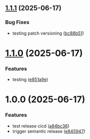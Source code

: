 ## [1.1.1](https://github.com/Rajath1303/GitHub-actions-cicd/compare/v1.1.0...v1.1.1) (2025-06-17)


### Bug Fixes

* testing patch versioning ([bc88b51](https://github.com/Rajath1303/GitHub-actions-cicd/commit/bc88b51319eda9e2bf905f1a3fbe1db50bd8d08f))

# [1.1.0](https://github.com/Rajath1303/GitHub-actions-cicd/compare/v1.0.0...v1.1.0) (2025-06-17)


### Features

* testing ([e851a9e](https://github.com/Rajath1303/GitHub-actions-cicd/commit/e851a9ea3d711d3aae45f97d6b47bed15a0b6077))

# 1.0.0 (2025-06-17)


### Features

* test release cicd ([a84bc36](https://github.com/Rajath1303/GitHub-actions-cicd/commit/a84bc361d09bb099be4d9d6477c2e0aa2956c865))
* trigger semantic release ([e845947](https://github.com/Rajath1303/GitHub-actions-cicd/commit/e84594782af644960fdef2fb1fa61f0a3a722fbc))

